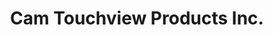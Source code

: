 ---
title: "Cam Touchview Products Inc."
url: /sag-harbor/cam-touchview-products-inc/
shop: Kopieren
---